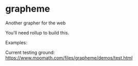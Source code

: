 # grapheme
Another grapher for the web

You'll need rollup to build this.


Examples:

Current testing ground: https://www.moomath.com/files/grapheme/demos/test.html
